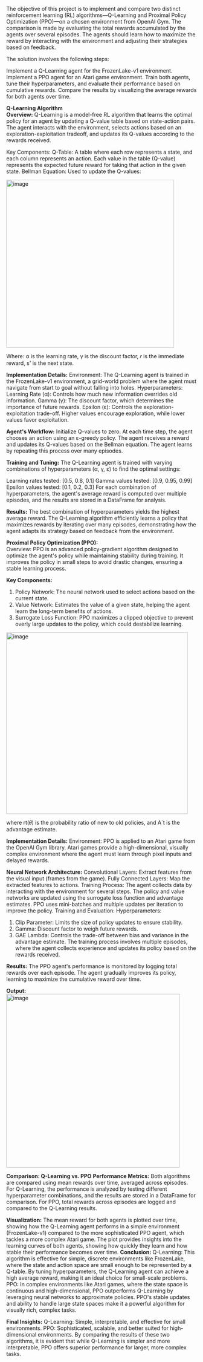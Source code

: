 The objective of this project is to implement and compare two distinct reinforcement learning (RL) algorithms—Q-Learning and Proximal Policy Optimization (PPO)—on a chosen environment from OpenAI Gym. The comparison is made by evaluating the total rewards accumulated by the agents over several episodes. The agents should learn how to maximize the reward by interacting with the environment and adjusting their strategies based on feedback.

The solution involves the following steps:

Implement a Q-Learning agent for the FrozenLake-v1 environment.
Implement a PPO agent for an Atari game environment.
Train both agents, tune their hyperparameters, and evaluate their performance based on cumulative rewards.
Compare the results by visualizing the average rewards for both agents over time.


**Q-Learning Algorithm** <br/>
**Overview:**
Q-Learning is a model-free RL algorithm that learns the optimal policy for an agent by updating a Q-value table based on state-action pairs. The agent interacts with the environment, selects actions based on an exploration-exploitation tradeoff, and updates its Q-values according to the rewards received.

Key Components:
Q-Table: A table where each row represents a state, and each column represents an action. Each value in the table (Q-value) represents the expected future reward for taking that action in the given state.
Bellman Equation: Used to update the Q-values:

<img width="444" alt="image" src="https://github.com/user-attachments/assets/e0e5e84c-843c-4740-951d-261a82a1714c">


Where:
α is the learning rate,
γ is the discount factor,
𝑟  is the immediate reward,
s' is the next state.

**Implementation Details:**
Environment: The Q-Learning agent is trained in the FrozenLake-v1 environment, a grid-world problem where the agent must navigate from start to goal without falling into holes.
Hyperparameters:
Learning Rate (α): Controls how much new information overrides old information.
Gamma (γ): The discount factor, which determines the importance of future rewards.
Epsilon (ε): Controls the exploration-exploitation trade-off. Higher values encourage exploration, while lower values favor exploitation.

**Agent's Workflow:**
Initialize Q-values to zero.
At each time step, the agent chooses an action using an ε-greedy policy.
The agent receives a reward and updates its Q-values based on the Bellman equation.
The agent learns by repeating this process over many episodes.

**Training and Tuning:**
The Q-Learning agent is trained with varying combinations of hyperparameters (α, γ, ε) to find the optimal settings:

Learning rates tested: [0.5, 0.8, 0.1]
Gamma values tested: [0.9, 0.95, 0.99]
Epsilon values tested: [0.1, 0.2, 0.3]
For each combination of hyperparameters, the agent's average reward is computed over multiple episodes, and the results are stored in a DataFrame for analysis.

**Results:**
The best combination of hyperparameters yields the highest average reward. The Q-Learning algorithm efficiently learns a policy that maximizes rewards by iterating over many episodes, demonstrating how the agent adapts its strategy based on feedback from the environment.


**Proximal Policy Optimization (PPO):**<br/>
Overview:
PPO is an advanced policy-gradient algorithm designed to optimize the agent's policy while maintaining stability during training. It improves the policy in small steps to avoid drastic changes, ensuring a stable learning process.

**Key Components:**
1. Policy Network: The neural network used to select actions based on the current state.
2. Value Network: Estimates the value of a given state, helping the agent learn the long-term benefits of actions.
3. Surrogate Loss Function: PPO maximizes a clipped objective to prevent overly large updates to the policy, which could destabilize learning.
<img width="480" alt="image" src="https://github.com/user-attachments/assets/5d13a03a-e743-468d-9884-898d586ff4ce">

where rt(𝜃) is the probability ratio of new to old policies, and A`t is the advantage estimate.

**Implementation Details:**
Environment: PPO is applied to an Atari game from the OpenAI Gym library. Atari games provide a high-dimensional, visually complex environment where the agent must learn through pixel inputs and delayed rewards.

**Neural Network Architecture:**
Convolutional Layers: Extract features from the visual input (frames from the game).
Fully Connected Layers: Map the extracted features to actions.
Training Process:
The agent collects data by interacting with the environment for several steps.
The policy and value networks are updated using the surrogate loss function and advantage estimates.
PPO uses mini-batches and multiple updates per iteration to improve the policy.
Training and Evaluation:
Hyperparameters:
1. Clip Parameter: Limits the size of policy updates to ensure stability.
2. Gamma: Discount factor to weigh future rewards.
3. GAE Lambda: Controls the trade-off between bias and variance in the advantage estimate.
The training process involves multiple episodes, where the agent collects experience and updates its policy based on the rewards received.

**Results:**
The PPO agent's performance is monitored by logging total rewards over each episode. The agent gradually improves its policy, learning to maximize the cumulative reward over time.

**Output:**<br/>
<img width="459" alt="image" src="https://github.com/user-attachments/assets/f5f87148-e373-4a4e-937d-beac11d72771">

**Comparison: Q-Learning vs. PPO**
**Performance Metrics:**
Both algorithms are compared using mean rewards over time, averaged across episodes.
For Q-Learning, the performance is analyzed by testing different hyperparameter combinations, and the results are stored in a DataFrame for comparison.
For PPO, total rewards across episodes are logged and compared to the Q-Learning results.

**Visualization:**
The mean reward for both agents is plotted over time, showing how the Q-Learning agent performs in a simple environment (FrozenLake-v1) compared to the more sophisticated PPO agent, which tackles a more complex Atari game.
The plot provides insights into the learning curves of both agents, showing how quickly they learn and how stable their performance becomes over time.
**Conclusion:**
Q-Learning: This algorithm is effective for simple, discrete environments like FrozenLake, where the state and action space are small enough to be represented by a Q-table. By tuning hyperparameters, the Q-Learning agent can achieve a high average reward, making it an ideal choice for small-scale problems.
PPO: In complex environments like Atari games, where the state space is continuous and high-dimensional, PPO outperforms Q-Learning by leveraging neural networks to approximate policies. PPO's stable updates and ability to handle large state spaces make it a powerful algorithm for visually rich, complex tasks.

**Final Insights:**
Q-Learning: Simple, interpretable, and effective for small environments.
PPO: Sophisticated, scalable, and better suited for high-dimensional environments.
By comparing the results of these two algorithms, it is evident that while Q-Learning is simpler and more interpretable, PPO offers superior performance for larger, more complex tasks.
